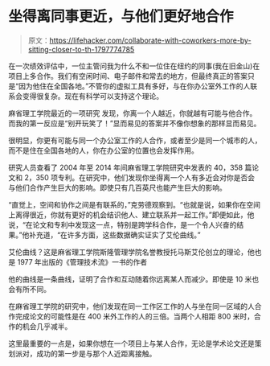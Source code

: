 # 坐得离同事更近，与他们更好地合作

> 原文：<https://lifehacker.com/collaborate-with-coworkers-more-by-sitting-closer-to-th-1797774785>

在一次绩效评估中，一位主管问我为什么不和一位住在纽约的同事(我在旧金山)在项目上多合作。我们有空闲时间、电子邮件和常去的地方，但最终真正的答案只是“因为他住在全国各地。”不管你的虚拟工具有多好，与在你办公室外工作的人联系会变得很复杂。现在有科学可以支持这个理论。



麻省理工学院最近的一项研究 发现，你离一个人越近，你就越有可能与他合作。而我的第一反应是“别开玩笑了！”显而易见的答案并不像你想象的那样显而易见。

很明显，你更有可能与同一个办公室工作的人合作，或者至少是同一个城市的人，而不是住在全国各地的人，你在办公室的位置也会发挥作用。

研究人员查看了 2004 年至 2014 年间麻省理工学院研究中发表的 40，358 篇论文和 2，350 项专利。在研究中，他们发现你坐得离一个人有多近会对你是否会与他们合作产生巨大的影响。即使只有几百英尺也能产生巨大的影响。

“直觉上，空间和协作之间是有联系的，”克劳德观察到。“也就是说，如果你在空间上离得很近，你就有更好的机会结识他人、建立联系并一起工作。”即便如此，他说，“在论文和专利中发现这一点，特别是跨学科合作，是一个令人兴奋的结果。”他补充道，“在许多方面，这些数据确实证实了艾伦曲线。”

艾伦曲线？这是麻省理工学院斯隆管理学院名誉教授托马斯艾伦创立的理论，他也是 1977 年出版的《管理技术流》一书的作者

他的曲线是一条曲线，证明了合作和互动随着你远离某人而减少。即使是 10 米也会有所不同。

在麻省理工学院的研究中，他们发现在同一工作区工作的人与坐在同一区域的人合作完成论文的可能性是在 400 米外工作的人的三倍。当两个人相距 800 米时，合作的机会几乎减半。

这里最重要的一点是，如果你想在一个项目上与某人合作，无论是学术论文还是策划派对，成功的第一步是与那个人近距离接触。